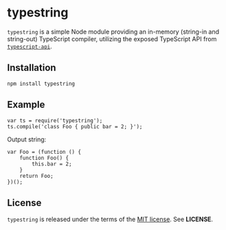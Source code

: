 typestring
==========
`typestring` is a simple Node module providing an in-memory (string-in and
string-out) TypeScript compiler, utilizing the exposed TypeScript API from
[`typescript-api`](https://npmjs.org/package/typescript-api).

Installation
------------

    npm install typestring

Example
-------

    var ts = require('typestring');
    ts.compile('class Foo { public bar = 2; }');

Output string:

    var Foo = (function () {
        function Foo() {
            this.bar = 2;
        }
        return Foo;
    })();

License
-------
`typestring` is released under the terms of the
[MIT license](http://tldrlegal.com/license/mit-license). See **LICENSE**.

